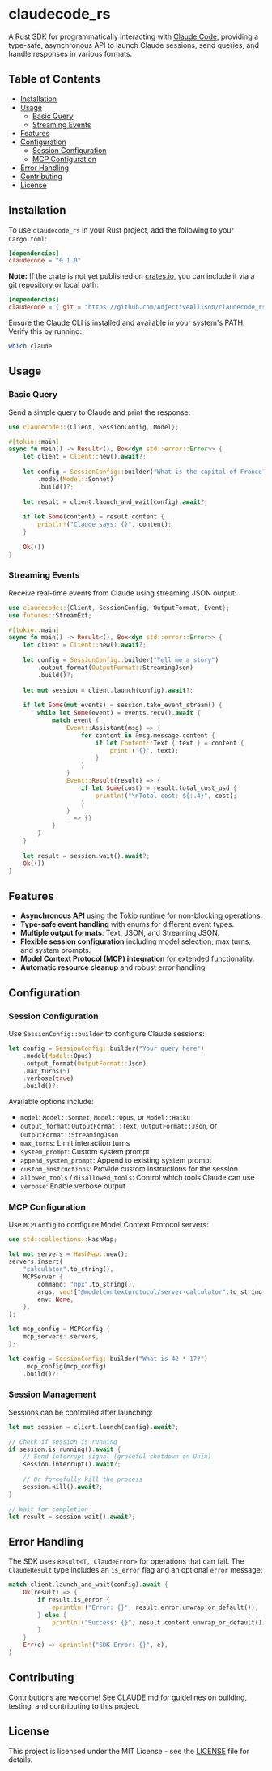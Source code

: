 # claudecode_rs

A Rust SDK for programmatically interacting with [Claude Code](https://claude.ai/code), providing a type-safe, asynchronous API to launch Claude sessions, send queries, and handle responses in various formats.

## Table of Contents

- [Installation](#installation)
- [Usage](#usage)
  - [Basic Query](#basic-query)
  - [Streaming Events](#streaming-events)
- [Features](#features)
- [Configuration](#configuration)
  - [Session Configuration](#session-configuration)
  - [MCP Configuration](#mcp-configuration)
- [Error Handling](#error-handling)
- [Contributing](#contributing)
- [License](#license)

## Installation

To use `claudecode_rs` in your Rust project, add the following to your `Cargo.toml`:

```toml
[dependencies]
claudecode = "0.1.0"
```

**Note:** If the crate is not yet published on [crates.io](https://crates.io), you can include it via a git repository or local path:

```toml
[dependencies]
claudecode = { git = "https://github.com/AdjectiveAllison/claudecode_rs" }
```

Ensure the Claude CLI is installed and available in your system's PATH. Verify this by running:

```bash
which claude
```

## Usage

### Basic Query

Send a simple query to Claude and print the response:

```rust
use claudecode::{Client, SessionConfig, Model};

#[tokio::main]
async fn main() -> Result<(), Box<dyn std::error::Error>> {
    let client = Client::new().await?;
    
    let config = SessionConfig::builder("What is the capital of France?")
        .model(Model::Sonnet)
        .build()?;
    
    let result = client.launch_and_wait(config).await?;
    
    if let Some(content) = result.content {
        println!("Claude says: {}", content);
    }
    
    Ok(())
}
```

### Streaming Events

Receive real-time events from Claude using streaming JSON output:

```rust
use claudecode::{Client, SessionConfig, OutputFormat, Event};
use futures::StreamExt;

#[tokio::main]
async fn main() -> Result<(), Box<dyn std::error::Error>> {
    let client = Client::new().await?;
    
    let config = SessionConfig::builder("Tell me a story")
        .output_format(OutputFormat::StreamingJson)
        .build()?;
    
    let mut session = client.launch(config).await?;
    
    if let Some(mut events) = session.take_event_stream() {
        while let Some(event) = events.recv().await {
            match event {
                Event::Assistant(msg) => {
                    for content in &msg.message.content {
                        if let Content::Text { text } = content {
                            print!("{}", text);
                        }
                    }
                }
                Event::Result(result) => {
                    if let Some(cost) = result.total_cost_usd {
                        println!("\nTotal cost: ${:.4}", cost);
                    }
                }
                _ => {}
            }
        }
    }
    
    let result = session.wait().await?;
    Ok(())
}
```

## Features

- **Asynchronous API** using the Tokio runtime for non-blocking operations.
- **Type-safe event handling** with enums for different event types.
- **Multiple output formats**: Text, JSON, and Streaming JSON.
- **Flexible session configuration** including model selection, max turns, and system prompts.
- **Model Context Protocol (MCP) integration** for extended functionality.
- **Automatic resource cleanup** and robust error handling.

## Configuration

### Session Configuration

Use `SessionConfig::builder` to configure Claude sessions:

```rust
let config = SessionConfig::builder("Your query here")
    .model(Model::Opus)
    .output_format(OutputFormat::Json)
    .max_turns(5)
    .verbose(true)
    .build()?;
```

Available options include:
- `model`: `Model::Sonnet`, `Model::Opus`, or `Model::Haiku`
- `output_format`: `OutputFormat::Text`, `OutputFormat::Json`, or `OutputFormat::StreamingJson`
- `max_turns`: Limit interaction turns
- `system_prompt`: Custom system prompt
- `append_system_prompt`: Append to existing system prompt
- `custom_instructions`: Provide custom instructions for the session
- `allowed_tools` / `disallowed_tools`: Control which tools Claude can use
- `verbose`: Enable verbose output

### MCP Configuration

Use `MCPConfig` to configure Model Context Protocol servers:

```rust
use std::collections::HashMap;

let mut servers = HashMap::new();
servers.insert(
    "calculator".to_string(),
    MCPServer {
        command: "npx".to_string(),
        args: vec!["@modelcontextprotocol/server-calculator".to_string()],
        env: None,
    },
);

let mcp_config = MCPConfig {
    mcp_servers: servers,
};

let config = SessionConfig::builder("What is 42 * 17?")
    .mcp_config(mcp_config)
    .build()?;
```

### Session Management

Sessions can be controlled after launching:

```rust
let mut session = client.launch(config).await?;

// Check if session is running
if session.is_running().await {
    // Send interrupt signal (graceful shutdown on Unix)
    session.interrupt().await?;
    
    // Or forcefully kill the process
    session.kill().await?;
}

// Wait for completion
let result = session.wait().await?;
```

## Error Handling

The SDK uses `Result<T, ClaudeError>` for operations that can fail. The `ClaudeResult` type includes an `is_error` flag and an optional `error` message:

```rust
match client.launch_and_wait(config).await {
    Ok(result) => {
        if result.is_error {
            eprintln!("Error: {}", result.error.unwrap_or_default());
        } else {
            println!("Success: {}", result.content.unwrap_or_default());
        }
    }
    Err(e) => eprintln!("SDK Error: {}", e),
}
```

## Contributing

Contributions are welcome! See [CLAUDE.md](CLAUDE.md) for guidelines on building, testing, and contributing to this project.

## License

This project is licensed under the MIT License - see the [LICENSE](LICENSE) file for details.